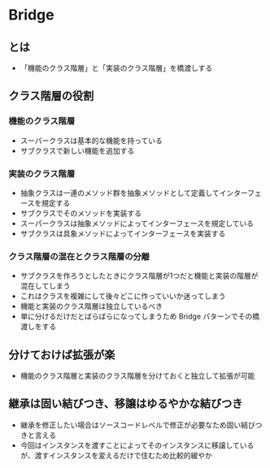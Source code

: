 # Bridge

## とは

- 「機能のクラス階層」と「実装のクラス階層」を橋渡しする

## クラス階層の役割

### 機能のクラス階層

- スーパークラスは基本的な機能を持っている
- サブクラスで新しい機能を追加する

### 実装のクラス階層

- 抽象クラスは一連のメソッド群を抽象メソッドとして定義してインターフェースを規定する
- サブクラスでそのメソッドを実装する
- スーパークラスは抽象メソッドによってインターフェースを規定している
- サブクラスは具象メソッドによってインターフェースを実装する

### クラス階層の混在とクラス階層の分離

- サブクラスを作ろうとしたときにクラス階層が1つだと機能と実装の階層が混在してしまう
- これはクラスを複雑にして後々どこに作っていいか迷ってしまう
- 機能と実装のクラス階層は独立しているべき
- 単に分けるだけだとばらばらになってしまうため Bridge パターンでその橋渡しをする

## 分けておけば拡張が楽

- 機能のクラス階層と実装のクラス階層を分けておくと独立して拡張が可能

## 継承は固い結びつき、移譲はゆるやかな結びつき

- 継承を修正したい場合はソースコードレベルで修正が必要なため固い結びつきと言える
- 今回はインスタンスを渡すことによってそのインスタンスに移譲しているが、渡すインスタンスを変えるだけで住むため比較的緩やか